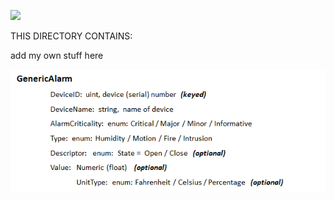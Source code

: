 
![](https://github.com/psmass/DDSexamples/blob/master/RtiAsOne.png)

THIS DIRECTORY CONTAINS:

add my own stuff here

![](https://github.com/psmass/DDS-Data-model-Example/blob/main/GenericAlarmstruct.png)

